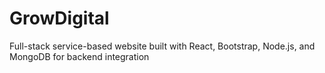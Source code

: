 # GrowDigital
Full-stack service-based website built with React, Bootstrap, Node.js, and MongoDB for backend integration
